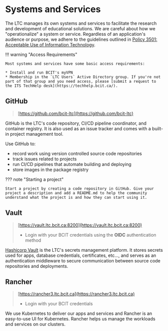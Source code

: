 # Systems and Services

The LTC manages its own systems and services to facilitate the research and development of educational solutions. We are careful about how we "operationalize" a system or service. Regardless of an application's audience or purpose, we adhere to the guidelines outlined in [Policy 3501: Acceptable Use of Information Technology](https://www.bcit.ca/files/pdf/policies/3501.pdf).

!!! warning "Access Requirements"

    Most systems and services have some basic access requirements:
    
    * Install and run BCIT's myVPN
    * Membership in the `LTC Users` Active Directory group. If you're not part of that group and you need access, please [submit a request to the ITS TechHelp desk](https://techhelp.bcit.ca/).

## GitHub

> [https://github.com/bcit-ltc](https://github.com/bcit-ltc)

GitHub is the LTC's code repository, CI/CD pipeline coordinator, and container registry. It is also used as an issue tracker and comes with a built-in project management tool.

Use GitHub to:

* record work using version controlled source code repositories
* track issues related to projects
* run CI/CD pipelines that automate building and deploying
* store images in the package registry

??? note "Starting a project"

    Start a project by creating a code repository in GitHub. Give your project a description and add a README.md to help the community understand what the project is and how they can start using it.

## Vault

> [https://vault.ltc.bcit.ca:8200](https://vault.ltc.bcit.ca:8200)
>
> * Login with your BCIT credentials using the **OIDC** authentication method

[Hashicorp Vault](https://vaultproject.io) is the LTC's secrets management platform. It stores secrets used for apps, database credentials, certificates, etc..., and serves as an authentication middleware to secure communication between source code repositories and deployments.

## Rancher

> [https://rancher3.ltc.bcit.ca](https://rancher3.ltc.bcit.ca)
>
> * Login with your BCIT credentials

We use Kubernetes to deliver our apps and services and Rancher is an easy-to-use UI for Kubernetes. Rancher helps us manage the workloads and services on our clusters.
